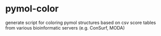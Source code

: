 # pymol-color
generate script for coloring pymol structures based on csv score tables from various bioinformatic servers (e.g. ConSurf, MODA)
